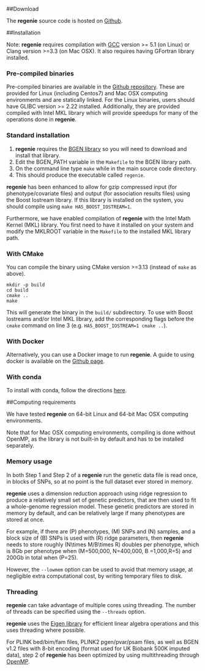 ##Download

The **regenie** source code is hosted on
[Github](https://github.com/rgcgithub/regenie).

##Installation

Note: **regenie** requires compilation with 
[GCC](https://gcc.gnu.org) version >= 5.1 (on Linux) 
or Clang version >=3.3 (on Mac OSX). 
It also requires having GFortran library installed.

### Pre-compiled binaries

Pre-compiled binaries are available in the 
[Github repository](https://github.com/rgcgithub/regenie/releases).
These are provided for Linux (including Centos7) and Mac OSX 
computing environments and are statically linked. 
For the Linux binaries, users should have GLIBC version >= 2.22 installed.
Additionally, they are provided compiled with Intel MKL library which
will provide speedups for many of the operations done in **regenie**. 


### Standard installation
1. **regenie** requires the
  [BGEN library](https://enkre.net/cgi-bin/code/bgen/dir?ci=trunk) so
  you will need to download and install that library.
2. Edit the BGEN_PATH variable in the `Makefile`
   to the BGEN library path.
3. On the command line type `make` while in the main source code directory.
4. This should produce the executable called `regenie`.

**regenie** has been enhanced to allow for gzip compressed input 
(for phenotype/covariate files) and output (for association results files)
 using the Boost Iostream library. 
If this library is installed on the system, you should compile using 
`make HAS_BOOST_IOSTREAM=1`. 

Furthermore, we have enabled compilation of **regenie** with
the Intel Math Kernel (MKL) library. You first need to have it installed 
on your system and modify the MKLROOT variable in the `Makefile`
to the installed MKL library path.

### With CMake
You can compile the binary using CMake version >=3.13 (instead of `make` as above).
```
mkdir -p build
cd build
cmake ..
make
```
This will generate the binary in the `build/` subdirectory. 
To use with Boost Iostreams and/or Intel MKL library,
add the corresponding flags before the `cmake` command on line 3
(e.g. `HAS_BOOST_IOSTREAM=1 cmake ..`).

### With Docker
Alternatively, you can use a Docker image to run **regenie**. 
A guide to using docker is available on 
the [Github page](https://github.com/rgcgithub/regenie/wiki/Using-docker).

### With conda
To install with conda, follow the directions 
[here](https://anaconda.org/bioconda/regenie).



##Computing requirements

We have tested **regenie** on 64-bit Linux and 64-bit Mac OSX computing environments.
 
Note that for Mac OSX computing environments, compiling is done without OpenMP, as the library is not built-in by default and has to be installed separately. 

### Memory usage
In both Step 1 and Step 2 of a **regenie** run the genetic data file is
read once, in blocks of SNPs, so at no point is the full dataset ever stored in
memory.

**regenie** uses a dimension reduction approach using ridge regression
  to produce a relatively small set of genetic predictors, that are
  then used to fit a whole-genome regression model. These genetic
  predictors are stored in memory by default, and can be relatively
  large if many phenotypes are stored at once.

For example, if there are \(P\) phenotypes, \(M\) SNPs and \(N\) samples, and a
block size of \(B\) SNPs is used with \(R\) ridge parameters,
 then **regenie** needs to store roughly \(N\times M/B\times R\)
doubles per phenotype, which is 8Gb per phenotype when \(M=500,000,
N=400,000, B =1,000,R=5\) and 200Gb in total when \(P=25\).

However, the `--lowmem` option can be used to avoid that memory usage,
at negligible extra computational cost, by writing temporary files to disk.

### Threading

**regenie** can take advantage of multiple cores using threading. The
number of threads can be specified using the `--threads` option.

**regenie** uses the [Eigen library](http://eigen.tuxfamily.org/index.php?title=Main_Page) for 
efficient linear algebra operations and this uses threading where possible.

For PLINK bed/bim/fam files, PLINK2 pgen/pvar/psam files, as well as BGEN v1.2 files with 8-bit encoding (format used for UK Biobank
500K imputed data), step 2 of **regenie** has been optimized by 
using multithreading through [OpenMP](https://www.openmp.org).



